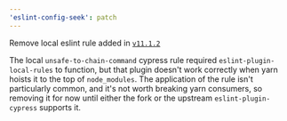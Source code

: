 ```yaml
---
'eslint-config-seek': patch
---
```


Remove local eslint rule added in [`v11.1.2`]

The local `unsafe-to-chain-command` cypress rule required `eslint-plugin-local-rules` to function, but that plugin doesn't work correctly when yarn hoists it to the top of `node_modules`.
The application of the rule isn't particularly common, and it's not worth breaking yarn consumers, so removing it for now until either the fork or the upstream `eslint-plugin-cypress` supports it.

[`v11.1.2`]: https://github.com/seek-oss/eslint-config-seek/releases/tag/v11.1.2
